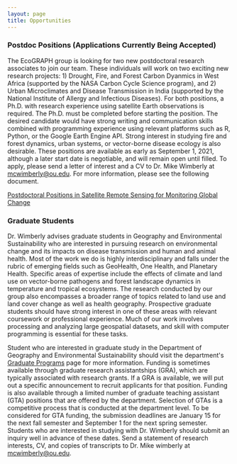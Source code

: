 ```yaml
---
layout: page
title: Opportunities
---
```

### Postdoc Positions (Applications Currently Being Accepted)
The EcoGRAPH group is looking for two new postdoctoral research associates to join our team. These individuals will work on two exciting new research projects: 1) Drought, Fire, and Forest Carbon Dyanmics in West Africa (supported by the NASA Carbon Cycle Science program), and 2) Urban Microclimates and Disease Transmission in India (supported by the National Institute of Allergy and Infectious Diseases). For both positions, a Ph.D. with research experience using satellite Earth observations is required. The Ph.D. must be completed before starting the position. The desired candidate would have strong writing and communication skills combined with programming experience using relevant platforms such as R, Python, or the Google Earth Engine API. Strong interest in studying fire and forest dynamics, urban systems, or vector-borne disease ecology is also desirable. These positions are available as early as September 1, 2021, although a later start date is negotiable, and will remain open until filled. To apply, please send a letter of interest and a CV to Dr. Mike Wimberly at mcwimberly@ou.edu. For more information, please see the following document.

[Postdoctoral Positions in Satellite Remote Sensing for Monitoring Global Change](https://github.com/EcoGRAPH/ecograph.github.io/blob/master/docs/EcoGRAPH_postdoc_29JUL2021.pdf)

### Graduate Students
Dr. Wimberly advises graduate students in Geography and Environmental Sustainability who are interested in pursuing research on environmental change and its impacts on disease transmission and human and animal health. Most of the work we do is highly interdisciplinary and falls under the rubric of emerging fields such as GeoHealth, One Health, and Planetary Health. Specific areas of expertise include the effects of climate and land use on vector-borne pathogens and forest landscape dynamics in temperature and tropical ecosystems. The research conducted by our group also encompasses a broader range of topics related to land use and land cover change as well as health geography. Prospective graduate students should have strong interest in one of these areas with relevant coursework or professional experience. Much of our work involves processing and analyzing large geospatial datasets, and skill with computer programming is essential for these tasks. 

Student who are interested in graduate study in the Department of Geography and Environmental Sustainability should visit the department's [Graduate Programs](https://www.ou.edu/ags/geography/degree-programs/graduate-program) page for more information. Funding is sometimes available through graduate research assistantships (GRA), which are typically associated with research grants. If a GRA is available, we will put out a specific announcement to recruit applicants for that position. Funding is also  available through a limited number of graduate teaching assistant (GTA) positions that are offered by the department. Selection of GTAs is a competitive process that is conducted at the department level. To be considered for GTA funding, the submission deadlines are January 15 for the next fall semester and September 1 for the next spring semester. Students who are interested in studying with Dr. Wimberly should submit an inquiry well in advance of these dates. Send a statement of research interests, CV, and copies of transcripts to Dr. Mike wimberly at mcwimberly@ou.edu. 


